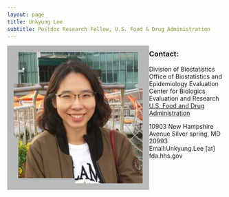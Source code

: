 ```yaml
---
layout: page
title: Unkyung Lee
subtitle: Postdoc Research Fellow, U.S. Food & Drug Administration
---
```


<img align="left" src="img/UnkyungLee.jpg" alt="" with="300">

### Contact:
Division of Biostatistics
Office of Biostatistics and Epidemiology Evaluation 
Center for Biologics Evaluation and Research 
[U.S. Food and Drug Administration](https://www.fda.gov/)

10903 New Hampshire Avenue
Silver spring, MD 20993 
Email:Unkyung.Lee [at] fda.hhs.gov 
 
		
     
